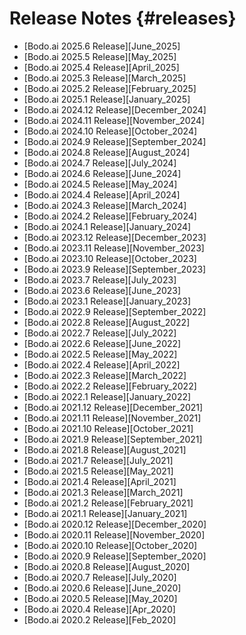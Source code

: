 <!-- ---
hide:
  - navigation
  - toc
  - footer
--- -->

# Release Notes {#releases}

-   [Bodo.ai 2025.6 Release][June_2025]
-   [Bodo.ai 2025.5 Release][May_2025]
-   [Bodo.ai 2025.4 Release][April_2025]
-   [Bodo.ai 2025.3 Release][March_2025]
-   [Bodo.ai 2025.2 Release][February_2025]
-   [Bodo.ai 2025.1 Release][January_2025]
-   [Bodo.ai 2024.12 Release][December_2024]
-   [Bodo.ai 2024.11 Release][November_2024]
-   [Bodo.ai 2024.10 Release][October_2024]
-   [Bodo.ai 2024.9 Release][September_2024]
-   [Bodo.ai 2024.8 Release][August_2024]
-   [Bodo.ai 2024.7 Release][July_2024]
-   [Bodo.ai 2024.6 Release][June_2024]
-   [Bodo.ai 2024.5 Release][May_2024]
-   [Bodo.ai 2024.4 Release][April_2024]
-   [Bodo.ai 2024.3 Release][March_2024]
-   [Bodo.ai 2024.2 Release][February_2024]
-   [Bodo.ai 2024.1 Release][January_2024]
-   [Bodo.ai 2023.12 Release][December_2023]
-   [Bodo.ai 2023.11 Release][November_2023]
-   [Bodo.ai 2023.10 Release][October_2023]
-   [Bodo.ai 2023.9 Release][September_2023]
-   [Bodo.ai 2023.7 Release][July_2023]
-   [Bodo.ai 2023.6 Release][June_2023]
-   [Bodo.ai 2023.1 Release][January_2023]
-   [Bodo.ai 2022.9 Release][September_2022]
-   [Bodo.ai 2022.8 Release][August_2022]
-   [Bodo.ai 2022.7 Release][July_2022]
-   [Bodo.ai 2022.6 Release][June_2022]
-   [Bodo.ai 2022.5 Release][May_2022]
-   [Bodo.ai 2022.4 Release][April_2022]
-   [Bodo.ai 2022.3 Release][March_2022]
-   [Bodo.ai 2022.2 Release][February_2022]
-   [Bodo.ai 2022.1 Release][January_2022]
-   [Bodo.ai 2021.12 Release][December_2021]
-   [Bodo.ai 2021.11 Release][November_2021]
-   [Bodo.ai 2021.10 Release][October_2021]
-   [Bodo.ai 2021.9 Release][September_2021]
-   [Bodo.ai 2021.8 Release][August_2021]
-   [Bodo.ai 2021.7 Release][July_2021]
-   [Bodo.ai 2021.5 Release][May_2021]
-   [Bodo.ai 2021.4 Release][April_2021]
-   [Bodo.ai 2021.3 Release][March_2021]
-   [Bodo.ai 2021.2 Release][February_2021]
-   [Bodo.ai 2021.1 Release][January_2021]
-   [Bodo.ai 2020.12 Release][December_2020]
-   [Bodo.ai 2020.11 Release][November_2020]
-   [Bodo.ai 2020.10 Release][October_2020]
-   [Bodo.ai 2020.9 Release][September_2020]
-   [Bodo.ai 2020.8 Release][August_2020]
-   [Bodo.ai 2020.7 Release][July_2020]
-   [Bodo.ai 2020.6 Release][June_2020]
-   [Bodo.ai 2020.5 Release][May_2020]
-   [Bodo.ai 2020.4 Release][Apr_2020]
-   [Bodo.ai 2020.2 Release][Feb_2020]
